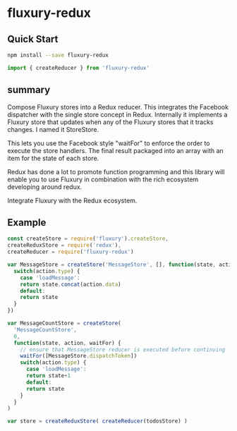# fluxury-redux

## Quick Start

```sh
npm install --save fluxury-redux
```

```js
import { createReducer } from 'fluxury-redux'
```

## summary

Compose Fluxury stores into a Redux reducer. This integrates the Facebook dispatcher with the single store concept in Redux. Internally it implements a Fluxury store that updates when any of the Fluxury stores that it tracks changes. I named it StoreStore.

This lets you use the Facebook style "waitFor" to enforce the order to execute the store handlers. The final result packaged into an array with an item for the state of each store.

Redux has done a lot to promote function programming and this library will enable you to use Fluxury in combination with the rich ecosystem developing around redux.

Integrate Fluxury with the Redux ecosystem.

## Example

```js
const createStore = require('fluxury').createStore,
createReduxStore = require('redux'),
createReducer = require('fluxury-redux')

var MessageStore = createStore('MessageStore', [], function(state, action) {
  switch(action.type) {
    case 'loadMessage':
    return state.concat(action.data)
    default:
    return state
  }
})

var MessageCountStore = createStore(
  'MessageCountStore',
  0,
  function(state, action, waitFor) {
    // ensure that MessageStore reducer is executed before continuing
    waitFor([MessageStore.dispatchToken])
    switch(action.type) {
      case 'loadMessage':
      return state+1
      default:
      return state
    }
  }
)

var store = createReduxStore( createReducer(todosStore) )
```
